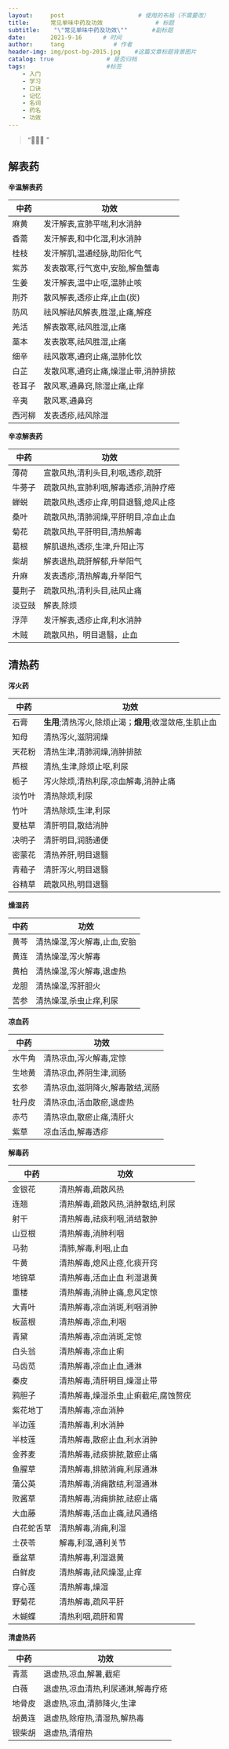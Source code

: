 ```yaml
---
layout:     post                     # 使用的布局（不需要改）
title:      常见单味中药及功效               # 标题 
subtitle:    "\"常见单味中药及功效\""       #副标题
date:       2021-9-16      # 时间
author:     tang              # 作者
header-img: img/post-bg-2015.jpg    #这篇文章标题背景图片
catalog: true               # 是否归档
tags:                       #标签
    - 入门
    - 学习
    - 口诀
    - 记忆
    - 名词
    - 药名
    - 功效
---
```


> “🙉🙉🙉 ”

##  解表药

**辛温解表药**

| 中药 | 功效 |
| --- | --- |
麻黄 | 	发汗解表,宣肺平喘,利水消肿                    
香薷 | 	发汗解表,和中化湿,利水消肿
桂枝 | 	发汗解肌,温通经脉,助阳化气
紫苏 |  	发表散寒,行气宽中,安胎,解鱼蟹毒
生姜 | 	发汗解表,温中止呕,温肺止咳
荆芥 | 	散风解表,透疹止痒,止血(炭)
防风	 | 祛风解祛风解表,胜湿,止痛,解痉
羌活	 | 解表散寒,祛风胜湿,止痛
藁本	 | 发表散寒,祛风胜湿,止痛
细辛 | 	祛风散寒,通窍止痛,温肺化饮
白芷	 | 发散风寒,通窍止痛,燥湿止带,消肿排脓
苍耳子 | 	散风寒,通鼻窍,除湿止痛,止痒
辛夷	 | 散风寒,通鼻窍
西河柳	 | 发表透疹,祛风除湿

**辛凉解表药**

| 中药 | 功效 |
| --- | --- |
薄荷 | 	宣散风热,清利头目,利咽,透疹,疏肝             
牛蒡子 | 	疏散风热,宣肺利咽,解毒透疹,消肿疗疮
蝉蜕 | 疏散风热,透疹止痒,明目退翳,熄风止痉
桑叶 | 	疏散风热,清肺润燥,平肝明目,凉血止血
菊花	 | 疏散风热,平肝明目,清热解毒
葛根	 | 解肌退热,透疹,生津,升阳止泻
柴胡	 | 解表退热,疏肝解郁,升举阳气
升麻	 | 发表透疹,清热解毒,升举阳气
蔓荆子	 | 疏散风热,清利头目,祛风止痛
淡豆豉 | 	解表,除烦
浮萍	 | 发汗解表,透疹止痒,利水消肿
木贼 | 	疏散风热，明目退翳，止血



##  清热药

**泻火药**

| 中药 | 功效 |
| --- | --- |
石膏	 | **生用**;清热泻火,除烦止渴；**煅用**;收湿敛疮,生肌止血                                 
知母 | 	清热泻火,滋阴润燥
天花粉 | 	清热生津,清肺润燥,消肿排脓
芦根 | 	清热,生津,除烦止呕,利尿
栀子	 | 泻火除烦,清热利尿,凉血解毒,消肿止痛
淡竹叶 | 	清热除烦,利尿
竹叶 | 	清热除烦,生津,利尿
夏枯草	 | 清肝明目,散结消肿
决明子 | 	清肝明目,润肠通便
密蒙花 | 	清热养肝,明目退翳
青葙子 | 	清肝泻火,明目退翳
谷精草 | 	疏散风热,明目退翳

**燥湿药**

| 中药 | 功效 |
| --- | --- |
黄芩	 | 清热燥湿,泻火解毒,止血,安胎                           
黄连 | 	清热燥湿,泻火解毒
黄柏	 | 清热燥湿,泻火解毒,退虚热
龙胆	 | 清热燥湿,泻肝胆火
苦参 | 	清热燥湿,杀虫止痒,利尿

**凉血药**

| 中药 | 功效 |
| --- | --- |
水牛角 | 	清热凉血,泻火解毒,定惊                                 
生地黄 | 	清热凉血,养阴生津,润肠
玄参	 | 清热凉血,滋阴降火,解毒散结,润肠
牡丹皮 | 	清热凉血,活血散瘀,退虚热
赤芍 | 	清热凉血,散瘀止痛,清肝火
紫草 | 	凉血活血,解毒透疹

**解毒药**

| 中药 | 功效 |
| --- | --- |
金银花 | 	清热解毒,疏散风热                                     
连翘 | 	清热解毒,疏散风热,消肿散结,利尿
射干 | 	清热解毒,祛痰利咽,消结散肿
山豆根 | 	清热解毒,消肿利咽
马勃 | 	清肺,解毒,利咽,止血
牛黄 | 	清热解毒,熄风止痉,化痰开窍
地锦草 | 	清热解毒,活血止血 利湿退黄
重楼 | 	清热解毒,消肿止痛,息风定惊
大青叶 | 	清热解毒,凉血消斑,利咽消肿
板蓝根 | 	清热解毒,凉血,利咽
青黛	 | 清热解毒,凉血消斑,定惊
白头翁 | 	清热解毒,凉血止痢
马齿苋 | 	清热解毒,凉血止血,通淋
秦皮 | 	清热解毒,清肝明目,燥湿止带
鸦胆子 | 	清热解毒,燥湿杀虫,止痢截疟,腐蚀赘疣
紫花地丁 | 	清热解毒,凉血消肿
半边莲 | 	清热解毒,利水消肿
半枝莲 | 	清热解毒,散瘀止血,利水消肿
金荞麦 | 	清热解毒,祛痰排脓,散瘀止痛
鱼腥草 | 	清热解毒,排脓消痈,利尿通淋
蒲公英 | 	清热解毒,消痈散结,利湿通淋
败酱草 | 	清热解毒,消痈排脓,祛瘀止痛
大血藤 | 	清热解毒,活血止痛,祛风通络
白花蛇舌草 | 清热解毒,消痈,利湿
土茯苓 | 	解毒,利湿,通利关节
垂盆草 | 	清热解毒,利湿退黄
白鲜皮 | 	清热解毒,祛风燥湿,止痒
穿心莲 | 	清热解毒,燥湿
野菊花 | 	清热解毒,疏风平肝
木蝴蝶	 | 清热利咽,疏肝和胃

**清虚热药**

| 中药 | 功效 |
| --- | --- |
青蒿 | 	退虚热,凉血,解暑,截疟
白薇 | 	退虚热,凉血清热,利尿通淋,解毒疗疮
地骨皮 | 	退虚热,凉血,清肺降火,生津
胡黄连 | 	退虚热,除疳热,清湿热,解热毒
银柴胡 | 	退虚热,清疳热
